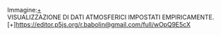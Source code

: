 Immagine:[+](https://imgur.com/QBOWnlZ)  
VISUALIZZAZIONE DI DATI ATMOSFERICI IMPOSTATI EMPIRICAMENTE.
[+]https://editor.p5js.org/r.babolin@gmail.com/full/wOpQ9E5cX
